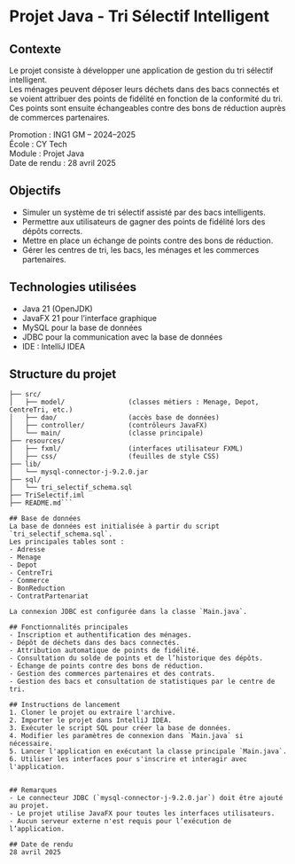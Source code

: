 # Projet Java - Tri Sélectif Intelligent

## Contexte
Le projet consiste à développer une application de gestion du tri sélectif intelligent.  
Les ménages peuvent déposer leurs déchets dans des bacs connectés et se voient attribuer des points de fidélité en fonction de la conformité du tri. Ces points sont ensuite échangeables contre des bons de réduction auprès de commerces partenaires.

Promotion : ING1 GM – 2024–2025  
École : CY Tech  
Module : Projet Java  
Date de rendu : 28 avril 2025

## Objectifs
- Simuler un système de tri sélectif assisté par des bacs intelligents.
- Permettre aux utilisateurs de gagner des points de fidélité lors des dépôts corrects.
- Mettre en place un échange de points contre des bons de réduction.
- Gérer les centres de tri, les bacs, les ménages et les commerces partenaires.

## Technologies utilisées
- Java 21 (OpenJDK)
- JavaFX 21 pour l’interface graphique
- MySQL pour la base de données
- JDBC pour la communication avec la base de données
- IDE : IntelliJ IDEA

## Structure du projet

```TriSelectif/
├── src/
│   ├── model/                (classes métiers : Menage, Depot, CentreTri, etc.)
│   ├── dao/                  (accès base de données)
│   ├── controller/           (contrôleurs JavaFX)
│   └── main/                 (classe principale)
├── resources/
│   ├── fxml/                 (interfaces utilisateur FXML)
│   ├── css/                  (feuilles de style CSS)
├── lib/
│   └── mysql-connector-j-9.2.0.jar
├── sql/
│   └── tri_selectif_schema.sql
├── TriSelectif.iml
├── README.md```

## Base de données
La base de données est initialisée à partir du script `tri_selectif_schema.sql`.  
Les principales tables sont :
- Adresse
- Menage
- Depot
- CentreTri
- Commerce
- BonReduction
- ContratPartenariat

La connexion JDBC est configurée dans la classe `Main.java`.

## Fonctionnalités principales
- Inscription et authentification des ménages.
- Dépôt de déchets dans des bacs connectés.
- Attribution automatique de points de fidélité.
- Consultation du solde de points et de l’historique des dépôts.
- Échange de points contre des bons de réduction.
- Gestion des commerces partenaires et des contrats.
- Gestion des bacs et consultation de statistiques par le centre de tri.

## Instructions de lancement
1. Cloner le projet ou extraire l'archive.
2. Importer le projet dans IntelliJ IDEA.
3. Exécuter le script SQL pour créer la base de données.
4. Modifier les paramètres de connexion dans `Main.java` si nécessaire.
5. Lancer l'application en exécutant la classe principale `Main.java`.
6. Utiliser les interfaces pour s'inscrire et interagir avec l'application.


## Remarques
- Le connecteur JDBC (`mysql-connector-j-9.2.0.jar`) doit être ajouté au projet.
- Le projet utilise JavaFX pour toutes les interfaces utilisateurs.
- Aucun serveur externe n'est requis pour l’exécution de l’application.

## Date de rendu
28 avril 2025

